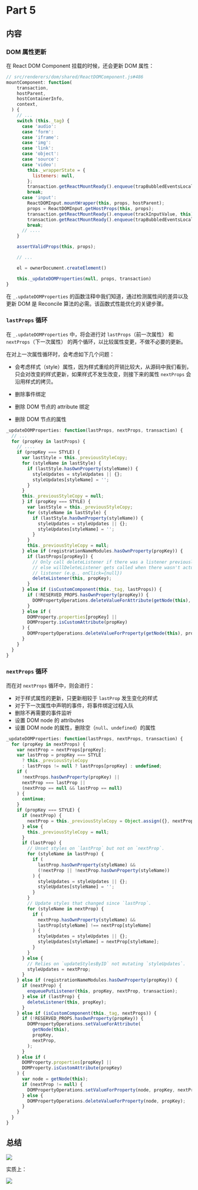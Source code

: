# Part 5

## 内容

### DOM 属性更新

在 React DOM Component 挂载的时候，还会更新 DOM 属性：

```js
// src/renderers/dom/shared/ReactDOMComponent.js#486
mountComponent: function(
    transaction,
    hostParent,
    hostContainerInfo,
    context,
  ) {
    // ...
    switch (this._tag) {
      case 'audio':
      case 'form':
      case 'iframe':
      case 'img':
      case 'link':
      case 'object':
      case 'source':
      case 'video':
        this._wrapperState = {
          listeners: null,
        };
        transaction.getReactMountReady().enqueue(trapBubbledEventsLocal, this);
        break;
      case 'input':
        ReactDOMInput.mountWrapper(this, props, hostParent);
        props = ReactDOMInput.getHostProps(this, props);
        transaction.getReactMountReady().enqueue(trackInputValue, this);
        transaction.getReactMountReady().enqueue(trapBubbledEventsLocal, this);
        break;
      // ....
    }

    assertValidProps(this, props);

    // ...

    el = ownerDocument.createElement()

    this._updateDOMProperties(null, props, transaction)
}
```
在 `_.updateDOMProperties` 的函数注释中我们知道，通过检测属性间的差异以及更新 DOM 是 Reconcile 算法的必需。该函数式性能优化的关键步骤。

### `lastProps` 循环

在 `_.updateDOMProperties` 中，将会进行对 `lastProps`（前一次属性） 和 `nextProps`（下一次属性） 的两个循环，以比较属性变更，不做不必要的更新。

在对上一次属性循环时，会考虑如下几个问题：

- 会考虑样式（style）属性，因为样式重绘的开销比较大，从源码中我们看到，只会对改变的样式更新，如果样式不发生改变，则接下来的属性 `nextProps` 会沿用样式的拷贝。

- 删除事件绑定
- 删除 DOM 节点的 attribute 绑定
- 删除 DOM 节点的属性

```js
_updateDOMProperties: function(lastProps, nextProps, transaction) {
  // ...
  for (propKey in lastProps) {
    // ....
    if (propKey === STYLE) {
      var lastStyle = this._previousStyleCopy;
      for (styleName in lastStyle) {
        if (lastStyle.hasOwnProperty(styleName)) {
          styleUpdates = styleUpdates || {};
          styleUpdates[styleName] = '';
        }
      }
      this._previousStyleCopy = null;
      } if (propKey === STYLE) {
        var lastStyle = this._previousStyleCopy;
        for (styleName in lastStyle) {
          if (lastStyle.hasOwnProperty(styleName)) {
            styleUpdates = styleUpdates || {};
            styleUpdates[styleName] = '';
          }
        }
        this._previousStyleCopy = null;
      } else if (registrationNameModules.hasOwnProperty(propKey)) {
        if (lastProps[propKey]) {
          // Only call deleteListener if there was a listener previously or
          // else willDeleteListener gets called when there wasn't actually a
          // listener (e.g., onClick={null})
          deleteListener(this, propKey);
        }
      } else if (isCustomComponent(this._tag, lastProps)) {
        if (!RESERVED_PROPS.hasOwnProperty(propKey)) {
          DOMPropertyOperations.deleteValueForAttribute(getNode(this), propKey);
        }
      } else if (
        DOMProperty.properties[propKey] ||
        DOMProperty.isCustomAttribute(propKey)
      ) {
        DOMPropertyOperations.deleteValueForProperty(getNode(this), propKey);
      }
    }
  }
} 
```

### `nextProps` 循环

而在对 `nextProps` 循环中，则会进行：

- 对于样式属性的更新，只更新相较于 `lastProp` 发生变化的样式
- 对于下一次属性中声明的事件，将事件绑定过程入队
- 删除不再需要的事件监听
- 设置 DOM node 的 attributes
- 设置 DOM node 的属性，删除空（`null`、`undefined`）的属性


```js
_updateDOMProperties: function(lastProps, nextProps, transaction) {
  for (propKey in nextProps) {
    var nextProp = nextProps[propKey];
    var lastProp = propKey === STYLE
      ? this._previousStyleCopy
      : lastProps != null ? lastProps[propKey] : undefined;
    if (
      !nextProps.hasOwnProperty(propKey) ||
      nextProp === lastProp ||
      (nextProp == null && lastProp == null)
    ) {
      continue;
    }
    if (propKey === STYLE) {
      if (nextProp) {
        nextProp = this._previousStyleCopy = Object.assign({}, nextProp);
      } else {
        this._previousStyleCopy = null;
      }
      if (lastProp) {
        // Unset styles on `lastProp` but not on `nextProp`.
        for (styleName in lastProp) {
          if (
            lastProp.hasOwnProperty(styleName) &&
            (!nextProp || !nextProp.hasOwnProperty(styleName))
          ) {
            styleUpdates = styleUpdates || {};
            styleUpdates[styleName] = '';
          }
        }
        // Update styles that changed since `lastProp`.
        for (styleName in nextProp) {
          if (
            nextProp.hasOwnProperty(styleName) &&
            lastProp[styleName] !== nextProp[styleName]
          ) {
            styleUpdates = styleUpdates || {};
            styleUpdates[styleName] = nextProp[styleName];
          }
        }
      } else {
        // Relies on `updateStylesByID` not mutating `styleUpdates`.
        styleUpdates = nextProp;
      }
    } else if (registrationNameModules.hasOwnProperty(propKey)) {
      if (nextProp) {
        enqueuePutListener(this, propKey, nextProp, transaction);
      } else if (lastProp) {
        deleteListener(this, propKey);
      }
    } else if (isCustomComponent(this._tag, nextProps)) {
      if (!RESERVED_PROPS.hasOwnProperty(propKey)) {
        DOMPropertyOperations.setValueForAttribute(
          getNode(this),
          propKey,
          nextProp,
        );
      }
    } else if (
      DOMProperty.properties[propKey] ||
      DOMProperty.isCustomAttribute(propKey)
    ) {
      var node = getNode(this);
      if (nextProp != null) {
        DOMPropertyOperations.setValueForProperty(node, propKey, nextProp);
      } else {
        DOMPropertyOperations.deleteValueForProperty(node, propKey);
      }
    }
  }
}
```

## 总结

![](https://rawgit.com/Bogdan-Lyashenko/Under-the-hood-ReactJS/master/stack/images/5/part-5-B.svg)

实质上：

![](https://rawgit.com/Bogdan-Lyashenko/Under-the-hood-ReactJS/master/stack/images/5/part-5-C.svg)